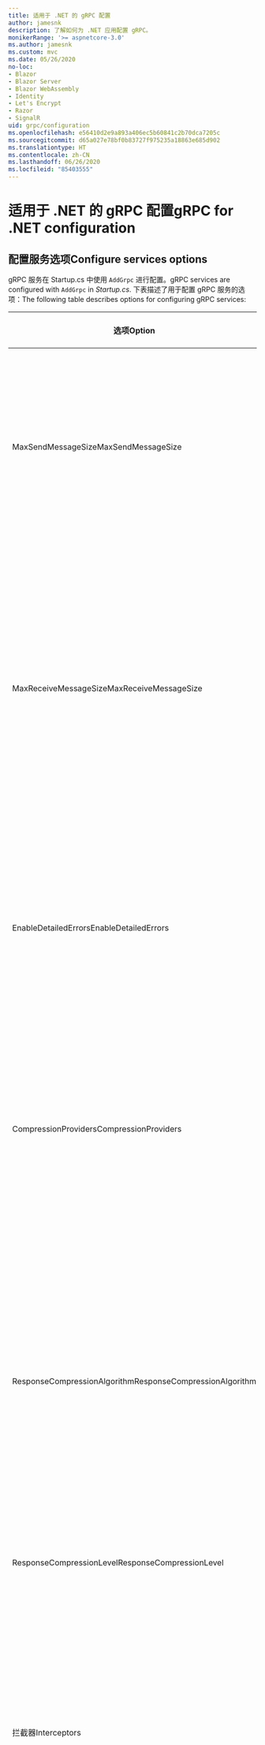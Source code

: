 ```yaml
---
title: 适用于 .NET 的 gRPC 配置
author: jamesnk
description: 了解如何为 .NET 应用配置 gRPC。
monikerRange: '>= aspnetcore-3.0'
ms.author: jamesnk
ms.custom: mvc
ms.date: 05/26/2020
no-loc:
- Blazor
- Blazor Server
- Blazor WebAssembly
- Identity
- Let's Encrypt
- Razor
- SignalR
uid: grpc/configuration
ms.openlocfilehash: e56410d2e9a893a406ec5b60841c2b70dca7205c
ms.sourcegitcommit: d65a027e78bf0b83727f975235a18863e685d902
ms.translationtype: HT
ms.contentlocale: zh-CN
ms.lasthandoff: 06/26/2020
ms.locfileid: "85403555"
---
```

# <a name="grpc-for-net-configuration"></a><span data-ttu-id="a80f6-103">适用于 .NET 的 gRPC 配置</span><span class="sxs-lookup"><span data-stu-id="a80f6-103">gRPC for .NET configuration</span></span>

## <a name="configure-services-options"></a><span data-ttu-id="a80f6-104">配置服务选项</span><span class="sxs-lookup"><span data-stu-id="a80f6-104">Configure services options</span></span>

<span data-ttu-id="a80f6-105">gRPC 服务在 Startup.cs 中使用 `AddGrpc` 进行配置。</span><span class="sxs-lookup"><span data-stu-id="a80f6-105">gRPC services are configured with `AddGrpc` in *Startup.cs*.</span></span> <span data-ttu-id="a80f6-106">下表描述了用于配置 gRPC 服务的选项：</span><span class="sxs-lookup"><span data-stu-id="a80f6-106">The following table describes options for configuring gRPC services:</span></span>

| <span data-ttu-id="a80f6-107">选项</span><span class="sxs-lookup"><span data-stu-id="a80f6-107">Option</span></span> | <span data-ttu-id="a80f6-108">默认值</span><span class="sxs-lookup"><span data-stu-id="a80f6-108">Default Value</span></span> | <span data-ttu-id="a80f6-109">描述</span><span class="sxs-lookup"><span data-stu-id="a80f6-109">Description</span></span> |
| ------ | ------------- | ----------- |
| <span data-ttu-id="a80f6-110">MaxSendMessageSize</span><span class="sxs-lookup"><span data-stu-id="a80f6-110">MaxSendMessageSize</span></span> | `null` | <span data-ttu-id="a80f6-111">可以从服务器发送的最大消息大小（以字节为单位）。</span><span class="sxs-lookup"><span data-stu-id="a80f6-111">The maximum message size in bytes that can be sent from the server.</span></span> <span data-ttu-id="a80f6-112">尝试发送超过配置的最大消息大小的消息会导致异常。</span><span class="sxs-lookup"><span data-stu-id="a80f6-112">Attempting to send a message that exceeds the configured maximum message size results in an exception.</span></span> <span data-ttu-id="a80f6-113">设置为 `null`时，消息的大小不受限制。</span><span class="sxs-lookup"><span data-stu-id="a80f6-113">When set to `null`, the message size is unlimited.</span></span> |
| <span data-ttu-id="a80f6-114">MaxReceiveMessageSize</span><span class="sxs-lookup"><span data-stu-id="a80f6-114">MaxReceiveMessageSize</span></span> | <span data-ttu-id="a80f6-115">4 MB</span><span class="sxs-lookup"><span data-stu-id="a80f6-115">4 MB</span></span> | <span data-ttu-id="a80f6-116">可以由服务器接收的最大消息大小（以字节为单位）。</span><span class="sxs-lookup"><span data-stu-id="a80f6-116">The maximum message size in bytes that can be received by the server.</span></span> <span data-ttu-id="a80f6-117">如果服务器收到的消息超过此限制，则会引发异常。</span><span class="sxs-lookup"><span data-stu-id="a80f6-117">If the server receives a message that exceeds this limit, it throws an exception.</span></span> <span data-ttu-id="a80f6-118">增大此值可使服务器接收更大的消息，但可能会对内存消耗产生负面影响。</span><span class="sxs-lookup"><span data-stu-id="a80f6-118">Increasing this value allows the server to receive larger messages, but can negatively impact memory consumption.</span></span> <span data-ttu-id="a80f6-119">设置为 `null`时，消息的大小不受限制。</span><span class="sxs-lookup"><span data-stu-id="a80f6-119">When set to `null`, the message size is unlimited.</span></span> |
| <span data-ttu-id="a80f6-120">EnableDetailedErrors</span><span class="sxs-lookup"><span data-stu-id="a80f6-120">EnableDetailedErrors</span></span> | `false` | <span data-ttu-id="a80f6-121">如果为 `true`，则当服务方法中引发异常时，会将详细异常消息返回到客户端。</span><span class="sxs-lookup"><span data-stu-id="a80f6-121">If `true`, detailed exception messages are returned to clients when an exception is thrown in a service method.</span></span> <span data-ttu-id="a80f6-122">默认值为 `false`。</span><span class="sxs-lookup"><span data-stu-id="a80f6-122">The default is `false`.</span></span> <span data-ttu-id="a80f6-123">将 `EnableDetailedErrors` 设置为 `true` 可能会泄漏敏感信息。</span><span class="sxs-lookup"><span data-stu-id="a80f6-123">Setting `EnableDetailedErrors` to `true` can leak sensitive information.</span></span> |
| <span data-ttu-id="a80f6-124">CompressionProviders</span><span class="sxs-lookup"><span data-stu-id="a80f6-124">CompressionProviders</span></span> | <span data-ttu-id="a80f6-125">gzip</span><span class="sxs-lookup"><span data-stu-id="a80f6-125">gzip</span></span> | <span data-ttu-id="a80f6-126">用于压缩和解压缩消息的压缩提供程序的集合。</span><span class="sxs-lookup"><span data-stu-id="a80f6-126">A collection of compression providers used to compress and decompress messages.</span></span> <span data-ttu-id="a80f6-127">可以创建自定义压缩提供程序并将其添加到集合中。</span><span class="sxs-lookup"><span data-stu-id="a80f6-127">Custom compression providers can be created and added to the collection.</span></span> <span data-ttu-id="a80f6-128">默认已配置提供程序支持 gzip 压缩。</span><span class="sxs-lookup"><span data-stu-id="a80f6-128">The default configured providers support **gzip** compression.</span></span> |
| <span data-ttu-id="a80f6-129"><span style="word-break:normal;word-wrap:normal">ResponseCompressionAlgorithm</span></span><span class="sxs-lookup"><span data-stu-id="a80f6-129"><span style="word-break:normal;word-wrap:normal">ResponseCompressionAlgorithm</span></span></span> | `null` | <span data-ttu-id="a80f6-130">压缩算法用于压缩从服务器发送的消息。</span><span class="sxs-lookup"><span data-stu-id="a80f6-130">The compression algorithm used to compress messages sent from the server.</span></span> <span data-ttu-id="a80f6-131">该算法必须与 `CompressionProviders` 中的压缩提供程序匹配。</span><span class="sxs-lookup"><span data-stu-id="a80f6-131">The algorithm must match a compression provider in `CompressionProviders`.</span></span> <span data-ttu-id="a80f6-132">若要使算法可压缩响应，客户端必须通过在 grpc-accept-encoding 标头中进行发送来指示它支持算法。</span><span class="sxs-lookup"><span data-stu-id="a80f6-132">For the algorithm to compress a response, the client must indicate it supports the algorithm by sending it in the **grpc-accept-encoding** header.</span></span> |
| <span data-ttu-id="a80f6-133">ResponseCompressionLevel</span><span class="sxs-lookup"><span data-stu-id="a80f6-133">ResponseCompressionLevel</span></span> | `null` | <span data-ttu-id="a80f6-134">用于压缩从服务器发送的消息的压缩级别。</span><span class="sxs-lookup"><span data-stu-id="a80f6-134">The compress level used to compress messages sent from the server.</span></span> |
| <span data-ttu-id="a80f6-135">拦截器</span><span class="sxs-lookup"><span data-stu-id="a80f6-135">Interceptors</span></span> | <span data-ttu-id="a80f6-136">None</span><span class="sxs-lookup"><span data-stu-id="a80f6-136">None</span></span> | <span data-ttu-id="a80f6-137">随每个 gRPC 调用一起运行的侦听器的集合。</span><span class="sxs-lookup"><span data-stu-id="a80f6-137">A collection of interceptors that are run with each gRPC call.</span></span> <span data-ttu-id="a80f6-138">侦听器按注册顺序运行。</span><span class="sxs-lookup"><span data-stu-id="a80f6-138">Interceptors are run in the order they are registered.</span></span> <span data-ttu-id="a80f6-139">全局配置的侦听器在为单个服务配置的侦听器之前运行。</span><span class="sxs-lookup"><span data-stu-id="a80f6-139">Globally configured interceptors are run before interceptors configured for a single service.</span></span> <span data-ttu-id="a80f6-140">有关 gRPC 侦听器的详细信息，请参阅 [gRPC 侦听器与中间件](xref:grpc/migration#grpc-interceptors-vs-middleware)。</span><span class="sxs-lookup"><span data-stu-id="a80f6-140">For more information about gRPC interceptors, see [gRPC Interceptors vs. Middleware](xref:grpc/migration#grpc-interceptors-vs-middleware).</span></span> |
| <span data-ttu-id="a80f6-141">IgnoreUnknownServices</span><span class="sxs-lookup"><span data-stu-id="a80f6-141">IgnoreUnknownServices</span></span> | `false` | <span data-ttu-id="a80f6-142">如果为 `true`，则对未知服务和方法的调用不会返回 UNIMPLEMENTED 状态，并且请求会传递到 ASP.NET Core 中的下一个注册中间件。</span><span class="sxs-lookup"><span data-stu-id="a80f6-142">If `true`, calls to unknown services and methods don't return an **UNIMPLEMENTED** status, and the request passes to the next registered middleware in ASP.NET Core.</span></span> |

<span data-ttu-id="a80f6-143">可以通过在 `Startup.ConfigureServices` 中向 `AddGrpc` 调用提供选项委托，为所有服务配置选项：</span><span class="sxs-lookup"><span data-stu-id="a80f6-143">Options can be configured for all services by providing an options delegate to the `AddGrpc` call in `Startup.ConfigureServices`:</span></span>

[!code-csharp[](~/grpc/configuration/sample/GrcpService/Startup.cs?name=snippet)]

<span data-ttu-id="a80f6-144">用于单个服务的选项会替代 `AddGrpc` 中提供的全局选项，可以使用 `AddServiceOptions<TService>` 进行配置：</span><span class="sxs-lookup"><span data-stu-id="a80f6-144">Options for a single service override the global options provided in `AddGrpc` and can be configured using `AddServiceOptions<TService>`:</span></span>

[!code-csharp[](~/grpc/configuration/sample/GrcpService/Startup2.cs?name=snippet)]

## <a name="configure-client-options"></a><span data-ttu-id="a80f6-145">配置客户端选项</span><span class="sxs-lookup"><span data-stu-id="a80f6-145">Configure client options</span></span>

<span data-ttu-id="a80f6-146">gRPC 客户端配置在 `GrpcChannelOptions` 中进行设置。</span><span class="sxs-lookup"><span data-stu-id="a80f6-146">gRPC client configuration is set on `GrpcChannelOptions`.</span></span> <span data-ttu-id="a80f6-147">下表描述了用于配置 gRPC 通道的选项：</span><span class="sxs-lookup"><span data-stu-id="a80f6-147">The following table describes options for configuring gRPC channels:</span></span>

| <span data-ttu-id="a80f6-148">选项</span><span class="sxs-lookup"><span data-stu-id="a80f6-148">Option</span></span> | <span data-ttu-id="a80f6-149">默认值</span><span class="sxs-lookup"><span data-stu-id="a80f6-149">Default Value</span></span> | <span data-ttu-id="a80f6-150">描述</span><span class="sxs-lookup"><span data-stu-id="a80f6-150">Description</span></span> |
| ------ | ------------- | ----------- |
| <span data-ttu-id="a80f6-151">HttpHandler</span><span class="sxs-lookup"><span data-stu-id="a80f6-151">HttpHandler</span></span> | <span data-ttu-id="a80f6-152">新实例</span><span class="sxs-lookup"><span data-stu-id="a80f6-152">New instance</span></span> | <span data-ttu-id="a80f6-153">用于进行 gRPC 调用的 `HttpMessageHandler`。</span><span class="sxs-lookup"><span data-stu-id="a80f6-153">The `HttpMessageHandler` used to make gRPC calls.</span></span> <span data-ttu-id="a80f6-154">可以将客户端设置为配置自定义 `HttpClientHandler`，或将附加处理程序添加到 gRPC 调用的 HTTP 管道。</span><span class="sxs-lookup"><span data-stu-id="a80f6-154">A client can be set to configure a custom `HttpClientHandler` or add additional handlers to the HTTP pipeline for gRPC calls.</span></span> <span data-ttu-id="a80f6-155">如果未指定 `HttpMessageHandler`，则会通过自动处置为通道创建新 `HttpClientHandler` 实例。</span><span class="sxs-lookup"><span data-stu-id="a80f6-155">If no `HttpMessageHandler` is specified, a new `HttpClientHandler` instance is created for the channel with automatic disposal.</span></span> |
| <span data-ttu-id="a80f6-156">HttpClient</span><span class="sxs-lookup"><span data-stu-id="a80f6-156">HttpClient</span></span> | `null` | <span data-ttu-id="a80f6-157">用于进行 gRPC 调用的 `HttpClient`。</span><span class="sxs-lookup"><span data-stu-id="a80f6-157">The `HttpClient` used to make gRPC calls.</span></span> <span data-ttu-id="a80f6-158">此设置是 `HttpHandler` 的替代项。</span><span class="sxs-lookup"><span data-stu-id="a80f6-158">This setting is an alternative to `HttpHandler`.</span></span> |
| <span data-ttu-id="a80f6-159">DisposeHttpClient</span><span class="sxs-lookup"><span data-stu-id="a80f6-159">DisposeHttpClient</span></span> | `false` | <span data-ttu-id="a80f6-160">如果设置为 `true` 且指定了 `HttpMessageHandler` 或 `HttpClient`，则在处置 `GrpcChannel` 时，将分别处置 `HttpHandler` 或 `HttpClient`。</span><span class="sxs-lookup"><span data-stu-id="a80f6-160">If set to `true` and an `HttpMessageHandler` or `HttpClient` is specified, then either the `HttpHandler` or `HttpClient`, respectively, is disposed when the `GrpcChannel` is disposed.</span></span> |
| <span data-ttu-id="a80f6-161">LoggerFactory</span><span class="sxs-lookup"><span data-stu-id="a80f6-161">LoggerFactory</span></span> | `null` | <span data-ttu-id="a80f6-162">客户端用于记录有关 gRPC 调用的信息的 `LoggerFactory`。</span><span class="sxs-lookup"><span data-stu-id="a80f6-162">The `LoggerFactory` used by the client to log information about gRPC calls.</span></span> <span data-ttu-id="a80f6-163">可以通过依赖项注入来解析或使用 `LoggerFactory.Create` 来创建 `LoggerFactory` 实例。</span><span class="sxs-lookup"><span data-stu-id="a80f6-163">A `LoggerFactory` instance can be resolved from dependency injection or created using `LoggerFactory.Create`.</span></span> <span data-ttu-id="a80f6-164">有关配置日志记录的示例，请参阅 <xref:grpc/diagnostics#grpc-client-logging>。</span><span class="sxs-lookup"><span data-stu-id="a80f6-164">For examples of configuring logging, see <xref:grpc/diagnostics#grpc-client-logging>.</span></span> |
| <span data-ttu-id="a80f6-165">MaxSendMessageSize</span><span class="sxs-lookup"><span data-stu-id="a80f6-165">MaxSendMessageSize</span></span> | `null` | <span data-ttu-id="a80f6-166">可以从客户端发送的最大消息大小（以字节为单位）。</span><span class="sxs-lookup"><span data-stu-id="a80f6-166">The maximum message size in bytes that can be sent from the client.</span></span> <span data-ttu-id="a80f6-167">尝试发送超过配置的最大消息大小的消息会导致异常。</span><span class="sxs-lookup"><span data-stu-id="a80f6-167">Attempting to send a message that exceeds the configured maximum message size results in an exception.</span></span> <span data-ttu-id="a80f6-168">设置为 `null`时，消息的大小不受限制。</span><span class="sxs-lookup"><span data-stu-id="a80f6-168">When set to `null`, the message size is unlimited.</span></span> |
| <span data-ttu-id="a80f6-169"><span style="word-break:normal;word-wrap:normal">MaxReceiveMessageSize</span></span><span class="sxs-lookup"><span data-stu-id="a80f6-169"><span style="word-break:normal;word-wrap:normal">MaxReceiveMessageSize</span></span></span> | <span data-ttu-id="a80f6-170">4 MB</span><span class="sxs-lookup"><span data-stu-id="a80f6-170">4 MB</span></span> | <span data-ttu-id="a80f6-171">可以由客户端接收的最大消息大小（以字节为单位）。</span><span class="sxs-lookup"><span data-stu-id="a80f6-171">The maximum message size in bytes that can be received by the client.</span></span> <span data-ttu-id="a80f6-172">如果客户端收到的消息超过此限制，则会引发异常。</span><span class="sxs-lookup"><span data-stu-id="a80f6-172">If the client receives a message that exceeds this limit, it throws an exception.</span></span> <span data-ttu-id="a80f6-173">增大此值可使客户端接收更大的消息，但可能会对内存消耗产生负面影响。</span><span class="sxs-lookup"><span data-stu-id="a80f6-173">Increasing this value allows the client to receive larger messages, but can negatively impact memory consumption.</span></span> <span data-ttu-id="a80f6-174">设置为 `null`时，消息的大小不受限制。</span><span class="sxs-lookup"><span data-stu-id="a80f6-174">When set to `null`, the message size is unlimited.</span></span> |
| <span data-ttu-id="a80f6-175">凭据</span><span class="sxs-lookup"><span data-stu-id="a80f6-175">Credentials</span></span> | `null` | <span data-ttu-id="a80f6-176">一个 `ChannelCredentials` 实例。</span><span class="sxs-lookup"><span data-stu-id="a80f6-176">A `ChannelCredentials` instance.</span></span> <span data-ttu-id="a80f6-177">凭据用于将身份验证元数据添加到 gRPC 调用。</span><span class="sxs-lookup"><span data-stu-id="a80f6-177">Credentials are used to add authentication metadata to gRPC calls.</span></span> |
| <span data-ttu-id="a80f6-178">CompressionProviders</span><span class="sxs-lookup"><span data-stu-id="a80f6-178">CompressionProviders</span></span> | <span data-ttu-id="a80f6-179">gzip</span><span class="sxs-lookup"><span data-stu-id="a80f6-179">gzip</span></span> | <span data-ttu-id="a80f6-180">用于压缩和解压缩消息的压缩提供程序的集合。</span><span class="sxs-lookup"><span data-stu-id="a80f6-180">A collection of compression providers used to compress and decompress messages.</span></span> <span data-ttu-id="a80f6-181">可以创建自定义压缩提供程序并将其添加到集合中。</span><span class="sxs-lookup"><span data-stu-id="a80f6-181">Custom compression providers can be created and added to the collection.</span></span> <span data-ttu-id="a80f6-182">默认已配置提供程序支持 gzip 压缩。</span><span class="sxs-lookup"><span data-stu-id="a80f6-182">The default configured providers support **gzip** compression.</span></span> |

<span data-ttu-id="a80f6-183">下面的代码：</span><span class="sxs-lookup"><span data-stu-id="a80f6-183">The following code:</span></span>

* <span data-ttu-id="a80f6-184">设置通道上发送和接收的最大消息大小。</span><span class="sxs-lookup"><span data-stu-id="a80f6-184">Sets the maximum send and receive message size on the channel.</span></span>
* <span data-ttu-id="a80f6-185">创建客户端。</span><span class="sxs-lookup"><span data-stu-id="a80f6-185">Creates a client.</span></span>

[!code-csharp[](~/grpc/configuration/sample/Program.cs?name=snippet&highlight=3-8)]

[!INCLUDE[](~/includes/gRPCazure.md)]

## <a name="additional-resources"></a><span data-ttu-id="a80f6-186">其他资源</span><span class="sxs-lookup"><span data-stu-id="a80f6-186">Additional resources</span></span>

* <xref:grpc/aspnetcore>
* <xref:grpc/client>
* <xref:grpc/diagnostics>
* <xref:tutorials/grpc/grpc-start>
